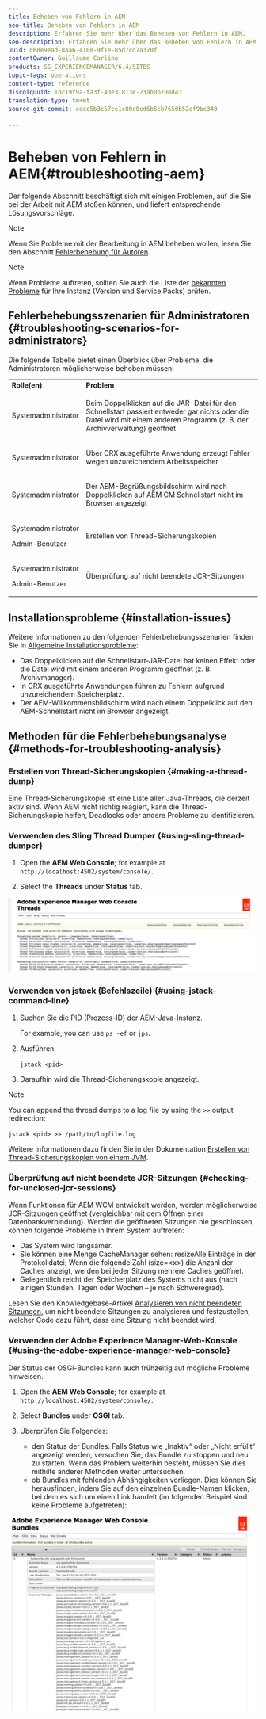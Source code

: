 ```yaml
---
title: Beheben von Fehlern in AEM
seo-title: Beheben von Fehlern in AEM
description: Erfahren Sie mehr über das Beheben von Fehlern in AEM.
seo-description: Erfahren Sie mehr über das Beheben von Fehlern in AEM.
uuid: d68e9ead-8aa6-4108-9f1e-85d7cd7a370f
contentOwner: Guillaume Carlino
products: SG_EXPERIENCEMANAGER/6.4/SITES
topic-tags: operations
content-type: reference
discoiquuid: 1bc19f9a-fa3f-43e3-813e-23ab0b708d43
translation-type: tm+mt
source-git-commit: cdec5b3c57ce1c80c0ed6b5cb7650b52cf9bc340

---
```



# Beheben von Fehlern in AEM{#troubleshooting-aem}

Der folgende Abschnitt beschäftigt sich mit einigen Problemen, auf die Sie bei der Arbeit mit AEM stoßen können, und liefert entsprechende Lösungsvorschläge.

>[!NOTE]
>
>Wenn Sie Probleme mit der Bearbeitung in AEM beheben wollen, lesen Sie den Abschnitt [Fehlerbehebung für Autoren](/help/sites-authoring/troubleshooting.md).

>[!NOTE]
>
>Wenn Probleme auftreten, sollten Sie auch die Liste der [bekannten Probleme](/help/release-notes/known-issues.md) für Ihre Instanz (Version und Service Packs) prüfen.

## Fehlerbehebungsszenarien für Administratoren {#troubleshooting-scenarios-for-administrators}

Die folgende Tabelle bietet einen Überblick über Probleme, die Administratoren möglicherweise beheben müssen:

<table> 
 <tbody> 
  <tr> 
   <td><strong>Rolle(en)</strong></td> 
   <td><strong>Problem </strong></td> 
  </tr> 
  <tr> 
   <td>Systemadministrator</td> 
   <td><p>Beim Doppelklicken auf die JAR-Datei für den Schnellstart passiert entweder gar nichts oder die Datei wird mit einem anderen Programm (z. B. der Archivverwaltung) geöffnet</p> </td> 
  </tr> 
  <tr> 
   <td><p>Systemadministrator</p> </td> 
   <td><p>Über CRX ausgeführte Anwendung erzeugt Fehler wegen unzureichendem Arbeitsspeicher</p> </td> 
  </tr> 
  <tr> 
   <td><p>Systemadministrator</p> </td> 
   <td><p>Der AEM-Begrüßungsbildschirm wird nach Doppelklicken auf AEM CM Schnellstart nicht im Browser angezeigt</p> </td> 
  </tr> 
  <tr> 
   <td><p>Systemadministrator</p> <p>Admin-Benutzer</p> </td> 
   <td><p>Erstellen von Thread-Sicherungskopien</p> </td> 
  </tr> 
  <tr> 
   <td><p>Systemadministrator</p> <p>Admin-Benutzer</p> </td> 
   <td><p>Überprüfung auf nicht beendete JCR-Sitzungen</p> </td> 
  </tr> 
 </tbody> 
</table>

## Installationsprobleme {#installation-issues}

Weitere Informationen zu den folgenden Fehlerbehebungsszenarien finden Sie in [Allgemeine Installationsprobleme](/help/sites-deploying/troubleshooting.md#common-installation-issues):

* Das Doppelklicken auf die Schnellstart-JAR-Datei hat keinen Effekt oder die Datei wird mit einem anderen Programm geöffnet (z. B. Archivmanager).
* In CRX ausgeführte Anwendungen führen zu Fehlern aufgrund unzureichendem Speicherplatz.
* Der AEM-Willkommensbildschirm wird nach einem Doppelklick auf den AEM-Schnellstart nicht im Browser angezeigt.

## Methoden für die Fehlerbehebungsanalyse {#methods-for-troubleshooting-analysis}

### Erstellen von Thread-Sicherungskopien {#making-a-thread-dump}

Eine Thread-Sicherungskopie ist eine Liste aller Java-Threads, die derzeit aktiv sind. Wenn AEM nicht richtig reagiert, kann die Thread-Sicherungskopie helfen, Deadlocks oder andere Probleme zu identifizieren.

### Verwenden des Sling Thread Dumper {#using-sling-thread-dumper}

1. Open the **AEM Web Console**; for example at `http://localhost:4502/system/console/`.

1. Select the **Threads** under **Status** tab.

![screen_shot_2012-02-13at43925pm](assets/screen_shot_2012-02-13at43925pm.png)

### Verwenden von jstack (Befehlszeile) {#using-jstack-command-line}

1. Suchen Sie die PID (Prozess-ID) der AEM-Java-Instanz.

   For example, you can use `ps -ef` or `jps`.

1. Ausführen:

   `jstack <pid>`

1. Daraufhin wird die Thread-Sicherungskopie angezeigt.

>[!NOTE]
>
>You can append the thread dumps to a log file by using the `>>` output redirection:
>
>`jstack <pid> >> /path/to/logfile.log`

Weitere Informationen dazu finden Sie in der Dokumentation [Erstellen von Thread-Sicherungskopien von einem JVM](https://helpx.adobe.com/cq/kb/TakeThreadDump.html).

### Überprüfung auf nicht beendete JCR-Sitzungen {#checking-for-unclosed-jcr-sessions}

Wenn Funktionen für AEM WCM entwickelt werden, werden möglicherweise JCR-Sitzungen geöffnet (vergleichbar mit dem Öffnen einer Datenbankverbindung). Werden die geöffneten Sitzungen nie geschlossen, können folgende Probleme in Ihrem System auftreten:

* Das System wird langsamer.
* Sie können eine Menge CacheManager sehen: resizeAlle Einträge in der Protokolldatei; Wenn die folgende Zahl (size=&lt;x>) die Anzahl der Caches anzeigt, werden bei jeder Sitzung mehrere Caches geöffnet.
* Gelegentlich reicht der Speicherplatz des Systems nicht aus (nach einigen Stunden, Tagen oder Wochen – je nach Schweregrad).

Lesen Sie den Knowledgebase-Artikel [Analysieren von nicht beendeten Sitzungen](https://helpx.adobe.com/crx/kb/AnalyzeUnclosedSessions.html), um nicht beendete Sitzungen zu analysieren und festzustellen, welcher Code dazu führt, dass eine Sitzung nicht beendet wird.

### Verwenden der Adobe Experience Manager-Web-Konsole {#using-the-adobe-experience-manager-web-console}

Der Status der OSGi-Bundles kann auch frühzeitig auf mögliche Probleme hinweisen.

1. Open the **AEM Web Console**; for example at `http://localhost:4502/system/console/`.

1. Select **Bundles** under **OSGI** tab.

1. Überprüfen Sie Folgendes:

   * den Status der Bundles. Falls Status wie „Inaktiv“ oder „Nicht erfüllt“ angezeigt werden, versuchen Sie, das Bundle zu stoppen und neu zu starten. Wenn das Problem weiterhin besteht, müssen Sie dies mithilfe anderer Methoden weiter untersuchen.
   * ob Bundles mit fehlenden Abhängigkeiten vorliegen. Dies können Sie herausfinden, indem Sie auf den einzelnen Bundle-Namen klicken, bei dem es sich um einen Link handelt (im folgenden Beispiel sind keine Probleme aufgetreten):

![screen_shot_2012-02-13at44706pm](assets/screen_shot_2012-02-13at44706pm.png)


